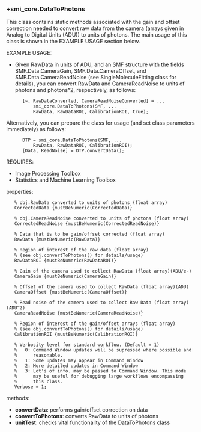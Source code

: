 ### +smi_core.DataToPhotons

This class contains static methods associated with the gain and
offset correction needed to convert raw data from the camera (arrays
given in Analog to Digital Units (ADU)) to units of photons.  The
main usage of this class is shown in the EXAMPLE USAGE section below.

EXAMPLE USAGE:
- Given RawData in units of ADU, and an SMF structure with the fields
  SMF.Data.CameraGain, SMF.Data.CameraOffset, and
  SMF.Data.CameraReadNoise (see SingleMoleculeFitting class for
  details), you can convert RawData and CameraReadNoise to units of
  photons and photons^2, respectively, as follows:
```
      [~, RawDataConverted, CameraReadNoiseConverted] = ...
          smi_core.DataToPhotons(SMF, ...
          RawData, RawDataROI, CalibrationROI, true);
```
  Alternatively, you can prepare the class for usage (and set class
  parameters immediately) as follows:
```
      DTP = smi_core.DataToPhotons(SMF, ...
          RawData, RawDataROI, CalibrationROI);
      [Data, ReadNoise] = DTP.convertData();
```

REQUIRES:
- Image Processing Toolbox
- Statistics and Machine Learning Toolbox
    
properties:
```
   % obj.RawData converted to units of photons (float array)
   CorrectedData {mustBeNumeric(CorrectedData)}
   
   % obj.CameraReadNoise converted to units of photons (float array)
   CorrectedReadNoise {mustBeNumeric(CorrectedReadNoise)}
   
   % Data that is to be gain/offset corrected (float array)
   RawData {mustBeNumeric(RawData)}

   % Region of interest of the raw data (float array)
   % (see obj.convertToPhotons() for details/usage)
   RawDataROI {mustBeNumeric(RawDataROI)}
   
   % Gain of the camera used to collect RawData (float array)(ADU/e-)
   CameraGain {mustBeNumeric(CameraGain)}
   
   % Offset of the camera used to collect RawData (float array)(ADU)
   CameraOffset {mustBeNumeric(CameraOffset)}
   
   % Read noise of the camera used to collect Raw Data (float array)(ADU^2)
   CameraReadNoise {mustBeNumeric(CameraReadNoise)}
   
   % Region of interest of the gain/offset arrays (float array)
   % (see obj.convertToPhotons() for details/usage)
   CalibrationROI {mustBeNumeric(CalibrationROI)}
   
   % Verbosity level for standard workflow. (Default = 1)
   %   0: Command Window updates will be supressed where possible and
   %      reasonable.
   %   1: Some updates may appear in Command Window
   %   2: More detailed updates in Command Window
   %   3: Lot's of info. may be passed to Command Window. This mode
   %      may be useful for debugging large workflows encompassing
   %      this class.
   Verbose = 1;
```
methods:
- **convertData**: performs gain/offset correction on data
- **convertToPhotons**: converts RawData to units of photons
- **unitTest**: checks vital functionality of the DataToPhotons class
